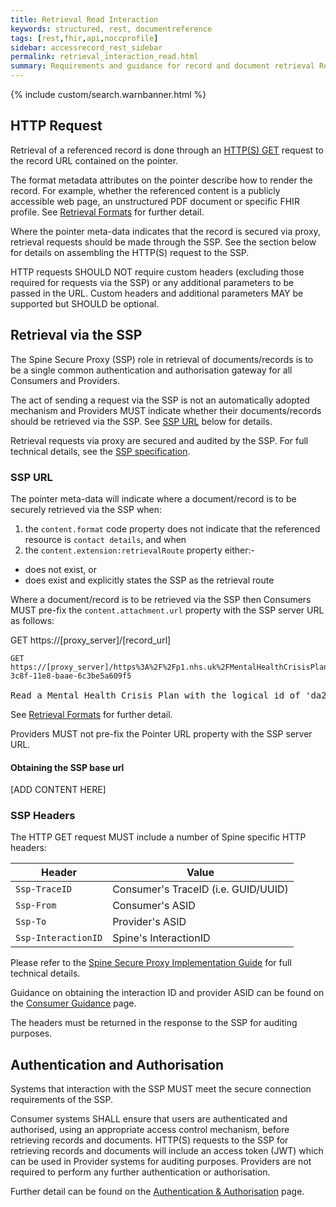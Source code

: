 ```yaml
---
title: Retrieval Read Interaction
keywords: structured, rest, documentreference
tags: [rest,fhir,api,noccprofile]
sidebar: accessrecord_rest_sidebar
permalink: retrieval_interaction_read.html
summary: Requirements and guidance for record and document retrieval Read Interaction. 
---
```


{% include custom/search.warnbanner.html %}


## HTTP Request ##

Retrieval of a referenced record is done through an [HTTP(S) GET](https://www.w3.org/Protocols/rfc2616/rfc2616-sec9.html#sec9.3) request to the record URL contained on the pointer.

The format metadata attributes on the pointer describe how to render the record. For example, whether the referenced content is a publicly accessible web page, an unstructured PDF document or specific FHIR profile. See [Retrieval Formats](retrieval_formats.html) for further detail.

Where the pointer meta-data indicates that the record is secured via proxy, retrieval requests should be made through the SSP. See the section below for details on assembling the HTTP(S) request to the SSP.

HTTP requests SHOULD NOT require custom headers (excluding those required for requests via the SSP) or any additional parameters to be passed in the URL. Custom headers and additional parameters MAY be supported but SHOULD be optional.

## Retrieval via the SSP ##

The Spine Secure Proxy (SSP) role in retrieval of documents/records is to be a single common authentication and authorisation gateway for all Consumers and Providers.

The act of sending a request via the SSP is not an automatically adopted mechanism and Providers MUST indicate whether their documents/records should be retrieved via the SSP. See [SSP URL](#ssp-url) below for details.

Retrieval requests via proxy are secured and audited by the SSP. For full technical details, see the [SSP specification](https://developer.nhs.uk/apis/spine-core-1-0/ssp_overview.html).

### SSP URL ###

The pointer meta-data will indicate where a document/record is to be securely retrieved via the SSP when:

1. the `content.format` code property does not indicate that the referenced resource is `contact details`, and when
2. the `content.extension:retrievalRoute` property either:-
  * does not exist, or
  * does exist and explicitly states the SSP as the retrieval route
  
Where a document/record is to be retrieved via the SSP then Consumers MUST pre-fix the `content.attachment.url` property with the SSP server URL as follows:

<div markdown="span" class="alert alert-success" role="alert">
GET https://[proxy_server]/[record_url]</div>

<div class="language-http highlighter-rouge">
<pre class="highlight">
<code><span class="err">GET https://[proxy_server]/https%3A%2F%2Fp1.nhs.uk%2FMentalHealthCrisisPlans%2Fda2b6e8a-3c8f-11e8-baae-6c3be5a609f5
</span></code>
Read a Mental Health Crisis Plan with the logical id of 'da2b6e8a-3c8f-11e8-baae-6c3be5a609f5' from a Provider system located at 'https://p1.nhs.uk' via the Spine Secure Proxy.</pre>
</div>

See [Retrieval Formats](retrieval_formats.html) for further detail.

Providers MUST not pre-fix the Pointer URL property with the SSP server URL.

#### Obtaining the SSP base url ####

[ADD CONTENT HERE]

### SSP Headers ###
The HTTP GET request MUST include a number of Spine specific HTTP headers:

|Header|Value|
|------------------|---------------------------|
|`Ssp-TraceID`|Consumer's TraceID (i.e. GUID/UUID)|
|`Ssp-From`|Consumer's ASID|
|`Ssp-To`|Provider's ASID|
|`Ssp-InteractionID`|Spine's InteractionID|


Please refer to the [Spine Secure Proxy Implementation Guide](https://developer.nhs.uk/apis/spine-core-1-0/ssp_overview.html) for full technical details. 

Guidance on obtaining the interaction ID and provider ASID can be found on the [Consumer Guidance](retrieval_consumer_guidance.html#interaction-id) page.

The headers must be returned in the response to the SSP for auditing purposes.

## Authentication and Authorisation ##

Systems that interaction with the SSP MUST meet the secure connection requirements of the SSP.

Consumer systems SHALL ensure that users are authenticated and authorised, using an appropriate access control mechanism, before retrieving records and documents. HTTP(S) requests to the SSP for retrieving records and documents will include an access token (JWT) which can be used in Provider systems for auditing purposes. Providers are not required to perform any further authentication or authorisation. 

Further detail can be found on the [Authentication &amp; Authorisation](integration_authentication_authorisation.html) page.
